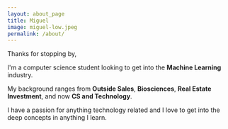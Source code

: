 ```yaml
---
layout: about_page
title: Miguel
image: miguel-low.jpeg
permalink: /about/
---
```


Thanks for stopping by, 

I'm a computer science student looking to get into the **Machine Learning** industry.

My background ranges from **Outside Sales**, **Biosciences**, **Real Estate Investment**, and now **CS and Technology**.

I have a passion for anything technology related and I love to get into the deep concepts in anything I learn.

